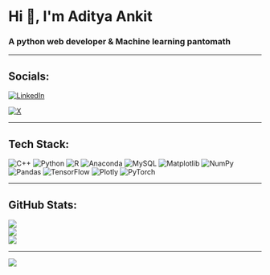 <h1>Hi 👋, I'm Aditya Ankit</h1>
<h3>A python web developer & Machine learning pantomath </h3>

---
## Socials:
[![LinkedIn](https://img.shields.io/badge/LinkedIn-%230077B5.svg?logo=linkedin&logoColor=white)](linkedin.com/in/adityaankit/a)

[![X](https://img.shields.io/badge/X-black.svg?logo=X&logoColor=white)](https://x.com/AdityaAnkit17)

---

## Tech Stack:
![C++](https://img.shields.io/badge/c++-%2300599C.svg?style=for-the-badge&logo=c%2B%2B&logoColor=white) ![Python](https://img.shields.io/badge/python-3670A0?style=for-the-badge&logo=python&logoColor=ffdd54) ![R](https://img.shields.io/badge/r-%23276DC3.svg?style=for-the-badge&logo=r&logoColor=white) ![Anaconda](https://img.shields.io/badge/Anaconda-%2344A833.svg?style=for-the-badge&logo=anaconda&logoColor=white) ![MySQL](https://img.shields.io/badge/mysql-4479A1.svg?style=for-the-badge&logo=mysql&logoColor=white) ![Matplotlib](https://img.shields.io/badge/Matplotlib-%23ffffff.svg?style=for-the-badge&logo=Matplotlib&logoColor=black) ![NumPy](https://img.shields.io/badge/numpy-%23013243.svg?style=for-the-badge&logo=numpy&logoColor=white) ![Pandas](https://img.shields.io/badge/pandas-%23150458.svg?style=for-the-badge&logo=pandas&logoColor=white) ![TensorFlow](https://img.shields.io/badge/TensorFlow-%23FF6F00.svg?style=for-the-badge&logo=TensorFlow&logoColor=white) ![Plotly](https://img.shields.io/badge/Plotly-%233F4F75.svg?style=for-the-badge&logo=plotly&logoColor=white) ![PyTorch](https://img.shields.io/badge/PyTorch-%23EE4C2C.svg?style=for-the-badge&logo=PyTorch&logoColor=white)

---

## GitHub Stats:
![](https://github-readme-stats.vercel.app/api?username=adityak41&theme=merko&hide_border=false&include_all_commits=false&count_private=false)<br/>
![](https://github-readme-streak-stats.herokuapp.com/?user=adityak41&theme=merko&hide_border=false)<br/>
![](https://github-readme-stats.vercel.app/api/top-langs/?username=adityak41&theme=merko&hide_border=false&include_all_commits=false&count_private=false&layout=compact)

---
[![](https://visitcount.itsvg.in/api?id=adityak41&icon=0&color=0)](https://visitcount.itsvg.in)

<!-- Proudly created with GPRM ( https://gprm.itsvg.in ) -->

